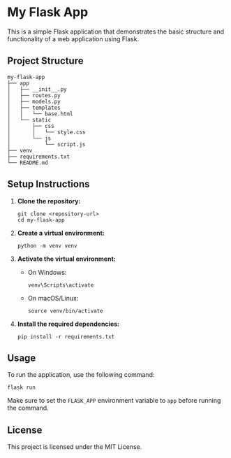 # My Flask App

This is a simple Flask application that demonstrates the basic structure and functionality of a web application using Flask.

## Project Structure

```
my-flask-app
├── app
│   ├── __init__.py
│   ├── routes.py
│   ├── models.py
│   ├── templates
│   │   └── base.html
│   └── static
│       ├── css
│       │   └── style.css
│       └── js
│           └── script.js
├── venv
├── requirements.txt
└── README.md
```

## Setup Instructions

1. **Clone the repository:**
   ```
   git clone <repository-url>
   cd my-flask-app
   ```

2. **Create a virtual environment:**
   ```
   python -m venv venv
   ```

3. **Activate the virtual environment:**
   - On Windows:
     ```
     venv\Scripts\activate
     ```
   - On macOS/Linux:
     ```
     source venv/bin/activate
     ```

4. **Install the required dependencies:**
   ```
   pip install -r requirements.txt
   ```

## Usage

To run the application, use the following command:

```
flask run
```

Make sure to set the `FLASK_APP` environment variable to `app` before running the command.

## License

This project is licensed under the MIT License.